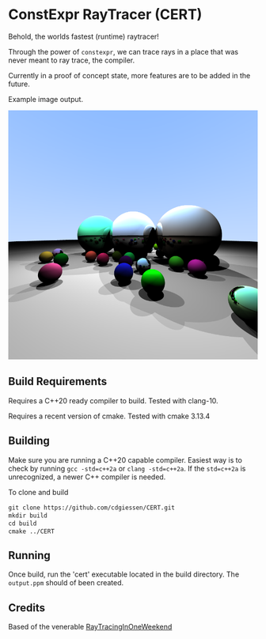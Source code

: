 # ConstExpr RayTracer (CERT)

Behold, the worlds fastest (runtime) raytracer!

Through the power of `constexpr`, we can trace rays in a place that was never meant to ray trace, the compiler.

Currently in a proof of concept state, more features are to be added in the future.

Example image output.

![](https://github.com/cdgiessen/CERT/blob/master/data/840x840at16spp_fixed_metal_reflections.png)

## Build Requirements
Requires a C++20 ready compiler to build. Tested with clang-10.

Requires a recent version of cmake. Tested with cmake 3.13.4

## Building
Make sure you are running a C++20 capable compiler. Easiest way is to check by running `gcc -std=c++2a` or `clang -std=c++2a`. If the `std=c++2a` is unrecognized, a newer C++ compiler is needed.

To clone and build
```
git clone https://github.com/cdgiessen/CERT.git
mkdir build
cd build
cmake ../CERT
```

## Running
Once build, run the 'cert' executable located in the build directory.
The `output.ppm` should of been created.

## Credits
Based of the venerable [RayTracingInOneWeekend](http://www.realtimerendering.com/raytracing/Ray%20Tracing%20in%20a%20Weekend.pdf)

